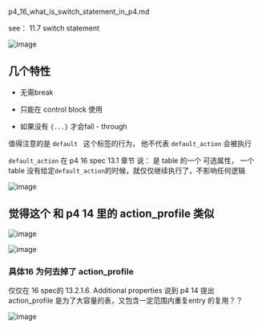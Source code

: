 p4_16_what_is_switch_statement_in_p4.md


see： 11.7 switch statement

![image](https://ws2.sinaimg.cn/large/005JrW9Kly1fzhslbyig7j30pm05dq38.jpg)

## 几个特性

- 无需break

- 只能在 control block 使用

- 如果没有 `{...}` 才会fall - through

值得注意的是  `default ` 这个标签的行为， 他不代表 `default_action` 会被执行



`default_action`  在 p4 16 spec 13.1  章节 说： 是 table 的一个 可选属性， 一个 table 没有给定`default_action`的时候，就仅仅继续执行了，不影响任何逻辑

![image](https://wx2.sinaimg.cn/large/005JrW9Kly1fzht87saohj30z7031aai.jpg)



## 觉得这个 和  p4 14 里的 action_profile  类似



![image](https://ws3.sinaimg.cn/large/005JrW9Kly1fzhskoh9znj30q00573yp.jpg)

![image](https://ws3.sinaimg.cn/large/005JrW9Kly1fzhspcmr2cj30nk0dt0tk.jpg)

### 具体16 为何去掉了 action_profile 

仅仅在 16 spec的 13.2.1.6. Additional properties 说到 p4 14 提出 action_profile 是为了大容量的表，又包含一定范围内重复entry 的复用？？


![image](https://wx2.sinaimg.cn/large/005JrW9Kly1fzht3mm01fj30yg08xmyc.jpg)